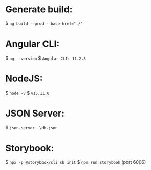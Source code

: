 # Generate build:
$ `ng build --prod --base-href="./"`

# Angular CLI:
$ `ng --version`
$ `Angular CLI: 11.2.3`

# NodeJS:
$ `node -v`
$ `v15.11.0`

# JSON Server:
$ `json-server .\db.json`

# Storybook:
$ `npx -p @storybook/cli sb init`
$ `npm run storybook` (port 6006)